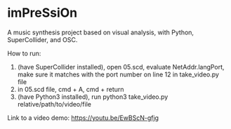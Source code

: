# imPreSsiOn

A music synthesis project based on visual analysis, with Python, SuperCollider, and OSC.

How to run:
1. (have SuperCollider installed), open 05.scd, evaluate NetAddr.langPort, make sure it matches with the port number on line 12 in take_video.py file
2. in 05.scd file, cmd + A, cmd + return
3. (have Python3 installed), run python3 take_video.py relative/path/to/video/file 

Link to a video demo: https://youtu.be/EwBScN-gfjg
